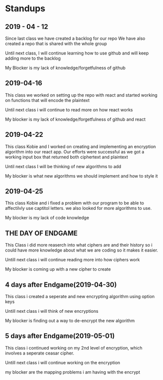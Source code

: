 # Standups

## 2019 - 04 - 12

Since last class we have created a backlog for our repo
We have also created a repo that is shared with the whole group

Until next class, I will continue learning how to use github and will keep adding more to the backlog

My Blocker is my lack of knowledge/forgetfulness of github


## 2019-04-16

This class we worked on setting up the repo with react and started working on functions that will encode the plaintext

Until next class i will continue to read more on how react works

My blocker is my lack of knowledge/forgetfulness of github and react

## 2019-04-22

This class Kobie and I worked on creating and implementing an encryption algorithm into our react app. Our efforts were successful as we got a working input box that returned both ciphertext and plaintext

Until next class I will be thinking of new algorithms to add

My blocker is what new algorithms we should implement and how to style it

## 2019-04-25

This class Kobie and i fixed a problem with our program to be able to affectilvly use captitol letters. we also looked for more algorithms to use.

My blocker is my lack of code knowledge

## THE DAY OF ENDGAME

This Class i did more reaserch into what ciphers are and their history so i could have more knowledge about what we are coding so it makes it easier.

Untill next class i will continue reading more into how ciphers work

My blocker is coming up with a new cipher to create

## 4 days after Endgame(2019-04-30)

This class i created a seperate and new encrypting algorithm using option keys

Untill next class i will think of new encryptions

My blocker is finding out a way to de-encrypt the new algorithm

## 5 days after Endgame(2019-05-01)

This class i continued working on my 2nd level of encryption, which involves a seperate ceasar cipher.

Untill next class i will continue working on the encryption

my blocker are the mapping problems i am having with the encrypt